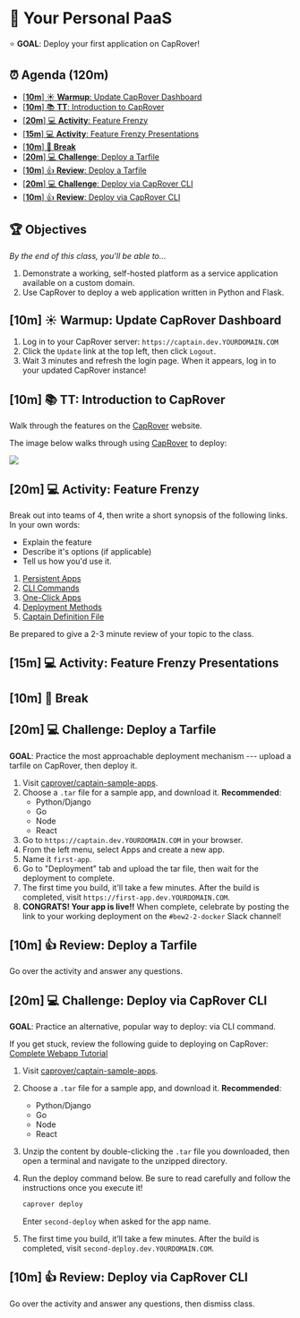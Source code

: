 <!-- Run as a slideshow: reveal-md README.md -w -->
# 🐳 Your Personal PaaS

⭐️ **GOAL**: Deploy your first application on CapRover!

<!-- omit in toc -->
## ⏰ Agenda (120m)

- [[**10m**] ☀️ **Warmup**: Update CapRover Dashboard](#10m-️-warmup-update-caprover-dashboard)
- [[**10m**] 📚 **TT**: Introduction to CapRover](#10m--tt-introduction-to-caprover)
- [[**20m**] 💻 **Activity**: Feature Frenzy](#20m--activity-feature-frenzy)
- [[**15m**] 💻 **Activity**: Feature Frenzy Presentations](#15m--activity-feature-frenzy-presentations)
- [[**10m**] 🌴 **Break**](#10m--break)
- [[**20m**] 💻 **Challenge**: Deploy a Tarfile](#20m--challenge-deploy-a-tarfile)
- [[**10m**] 👍 **Review**: Deploy a Tarfile](#10m--review-deploy-a-tarfile)
- [[**20m**] 💻 **Challenge**: Deploy via CapRover CLI](#20m--challenge-deploy-via-caprover-cli)
- [[**10m**] 👍 **Review**: Deploy via CapRover CLI](#10m--review-deploy-via-caprover-cli)

<!-- > -->

<!-- omit in toc -->
## 🏆 Objectives

*By the end of this class, you'll be able to&hellip;*

1. Demonstrate a working, self-hosted platform as a service application available on a custom domain.
1. Use CapRover to deploy a web application written in Python and Flask.

<!-- > -->

## [**10m**] ☀️ **Warmup**: Update CapRover Dashboard

1. Log in to your CapRover server: `https://captain.dev.YOURDOMAIN.COM`
1. Click the `Update` link at the top left, then click `Logout`.
1. Wait 3 minutes and refresh the login page. When it appears, log in to your updated CapRover instance!

## [**10m**] 📚 **TT**: Introduction to CapRover

Walk through the features on the [CapRover] website.

The image below walks through using [CapRover] to deploy:

<p><img src="https://caprover.com/img/captain-in-one-picture.png"></p>

<!-- > -->

## [**20m**] 💻 **Activity**: Feature Frenzy

Break out into teams of 4, then write a short synopsis of the following links. In your own words:

- Explain the feature
- Describe it's options (if applicable)
- Tell us how you'd use it.

1. [Persistent Apps](https://caprover.com/docs/persistent-apps.html)
1. [CLI Commands](https://caprover.com/docs/cli-commands.html)
1. [One-Click Apps](https://caprover.com/docs/one-click-apps.html)
1. [Deployment Methods](https://caprover.com/docs/deployment-methods.html)
1. [Captain Definition File](https://caprover.com/docs/captain-definition-file.html)

Be prepared to give a 2-3 minute review of your topic to the class.

<!-- > -->

## [**15m**] 💻 **Activity**: Feature Frenzy Presentations

<!-- > -->

## [**10m**] 🌴 **Break**

<!-- > -->

## [**20m**] 💻 **Challenge**: Deploy a Tarfile

**GOAL**: Practice the most approachable deployment mechanism --- upload a tarfile on CapRover, then deploy it.

1. Visit [caprover/captain-sample-apps](https://github.com/caprover/caprover/tree/master/captain-sample-apps).
1. Choose a `.tar` file for a sample app, and download it. **Recommended**:
   - Python/Django
   - Go
   - Node
   - React
1. Go to `https://captain.dev.YOURDOMAIN.COM` in your browser.
1. From the left menu, select Apps and create a new app.
1. Name it `first-app`.
1. Go to "Deployment" tab and upload the tar file, then wait for the deployment to complete.
1. The first time you build, it'll take a few minutes. After the build is completed, visit `https://first-app.dev.YOURDOMAIN.COM`.
1. **CONGRATS! Your app is live!!** When complete, celebrate by posting the link to your working deployment on the `#bew2-2-docker` Slack channel!

<!-- > -->

## [**10m**] 👍 **Review**: Deploy a Tarfile

Go over the activity and answer any questions.

<!-- > -->

## [**20m**] 💻 **Challenge**: Deploy via CapRover CLI

**GOAL**: Practice an alternative, popular way to deploy: via CLI command.

If you get stuck, review the following guide to deploying on CapRover: [Complete Webapp Tutorial](https://caprover.com/docs/complete-webapp-tutorial.html)

1. Visit [caprover/captain-sample-apps](http://github.com/caprover/caprover/tree/master/captain-sample-apps).
1. Choose a `.tar` file for a sample app, and download it. **Recommended**:
   - Python/Django
   - Go
   - Node
   - React
1. Unzip the content by double-clicking the `.tar` file you downloaded, then open a terminal and navigate to the unzipped directory.
1. Run the deploy command below. Be sure to read carefully and follow the instructions once you execute it!

    ```sh
    caprover deploy
    ```

    Enter `second-deploy` when asked for the app name.
1. The first time you build, it’ll take a few minutes. After the build is completed, visit `second-deploy.dev.YOURDOMAIN.COM`.

## [**10m**] 👍 **Review**: Deploy via CapRover CLI

Go over the activity and answer any questions, then dismiss class.

<!-- > -->
<!-- do not edit below this line !-->
[Gradescope]: https://www.gradescope.com/courses/133579
[CapRover]: https://caprover.com
